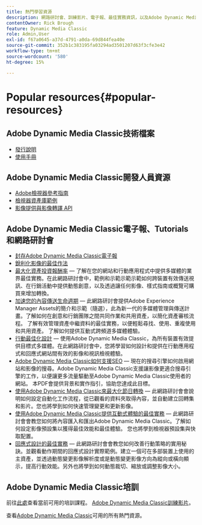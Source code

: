 ```yaml
---
title: 熱門學習資源
description: 網路研討會、訓練影片、電子報、最佳實務資訊，以及Adobe Dynamic Media Classic的開發人員資源連結。
contentOwner: Rick Brough
feature: Dynamic Media Classic
role: Admin,User
exl-id: f67a0645-a37d-4791-a0da-69d844fea40e
source-git-commit: 352b1c383195fa03294ad3501207d63f3cfe3e42
workflow-type: tm+mt
source-wordcount: '580'
ht-degree: 15%

---
```


# Popular resources{#popular-resources}

## Adobe Dynamic Media Classic技術檔案

* [發行說明](https://experienceleague.adobe.com/docs/dynamic-media-developer-resources/release-notes/s7rn2017.html)
* [使用手冊](introduction.md)

## Adobe Dynamic Media Classic開發人員資源

* [Adobe檢視器參考指南](https://experienceleague.adobe.com/docs/dynamic-media-developer-resources.html)
* [檢視器資產庫範例](https://landing.adobe.com/tw/na/dynamic-media/ctir-2755/live-demos.html)
* [影像提供與影像轉譯 API](https://experienceleague.adobe.com/docs/dynamic-media-developer-resources.html)

## Adobe Dynamic Media Classic電子報、Tutorials和網路研討會

* [封存Adobe Dynamic Media Classic電子報](/help/dynamic-media-newsletter.md)
* [銳利化影像的最佳作法](/help/assets/s7_sharpening_images.pdf)
* [最大化資產投資報酬率](https://adobecustomersuccess.adobeconnect.com/p5ar3hfrrec/?launcher=false&amp;fcsContent=true&amp;pbMode=normal&amp;proto=true)  — 了解在您的網站和行動應用程式中提供多媒體的業界最佳實務。在此網路研討會中，範例和示範示範示範如何跨裝置有效傳送視訊、在行銷活動中提供動態創意，以及透過讓任何影像、樣式指南或概覽可購買來增加轉換。
* [加速您的內容傳送生命週期](https://adobecustomersuccess.adobeconnect.com/p88ducm9pqv/)  — 此網路研討會提供Adobe Experience Manager Assets的簡介和示範（隨選），此為新一代的多媒體管理與傳送計畫。了解如何在創意和行銷團隊之間共同作業和共用資產，以簡化資產審核流程。 了解有效管理資產中繼資料的最佳實務，以便輕鬆尋找、使用、重複使用和共用資產。 了解如何提供互動式跨頻道多媒體體驗。
* [行動最佳化設計](https://adobecustomersuccess.adobeconnect.com/p6oqd3wydif/?launcher=false&amp;fcsContent=true&amp;pbMode=normal&amp;proto=true)  — 使用Adobe Dynamic Media Classic，為所有裝置有效提供目標式多媒體。在此網路研討會中，您將學習如何設計和提供在行動應用程式和回應式網站間有效的影像和視訊檢視體驗。
* [Adobe Dynamic Media Classic如何支援SEO](/help/assets/s7_seo.pdf)  — 現在的搜尋引擎如何啟用網站和影像的搜尋。Adobe Dynamic Media Classic支援讓影像更適合搜尋引擎的工作，以便讓更多流量驅動至Adobe Dynamic Media Classic使用者的網站。 本PDF會提供背景和實作指引，協助您達成此目標。
* [使用Adobe Dynamic Media Classic來最大化節日轉換](https://adobecustomersuccess.adobeconnect.com/p32n1yr85c9/?proto=true)  — 此網路研討會會說明如何設定自動化工作流程，從已觀看的資料夾取得內容，並自動建立回轉集和影片。您也將學到如何快速管理變更和更新影像。
* [使用Adobe Dynamic Media Classic提供互動式體驗的最佳實務](https://seminars.adobeconnect.com/p7wb8ej3u6d/)  — 此網路研討會會教您如何將內容匯入和匯出Adobe Dynamic Media Classic。了解如何設定影像預設集以獲得最佳效能和最佳體驗。 您也將學到檢視器預設集與快取配置。
* [回應式設計的最佳實務](https://offers.adobe.com/en/na/marketing/landings/_40458_responsive_design_live_on_demand_webinar.html)  — 此網路研討會會教您如何改善行動策略的實用秘訣。並觀看動作期間的回應式設計實際範例。建立一個可在多部裝置上使用的主資產，並透過動態變更影像解析度或是動態變更影像方向為縱向或橫向顯示，提高行動效能。另外也將學到如何動態裁切、縮放或調整影像大小。

## Adobe Dynamic Media Classic培訓

前往[此處](https://training.adobe.com/training/courses.html#product=adobe-scene7)查看當前可用的培訓課程。
[Adobe Dynamic Media Classic訓練影片](https://experienceleague.adobe.com/docs/dynamic-media-classic/using/intro/training-videos.html#intro)。

查看[Adobe Dynamic Media Classic](home.md)可用的所有熱門資源。
